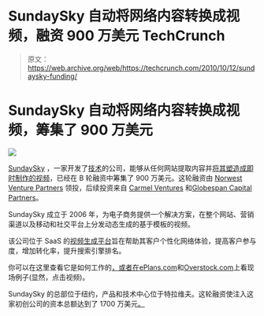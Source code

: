 # SundaySky 自动将网络内容转换成视频，融资 900 万美元 TechCrunch

> 原文：<https://web.archive.org/web/https://techcrunch.com/2010/10/12/sundaysky-funding/>

# SundaySky 自动将网络内容转换成视频，筹集了 900 万美元

![](img/104c00cf2e7747c0ac231d4b6a158043.png)

[SundaySky](https://web.archive.org/web/20221006205627/http://www.sundaysky.com/) ，一家开发了[技术](https://web.archive.org/web/20221006205627/http://www.sundaysky.com/about/our-technology.html)的公司，能够从任何网站提取内容并[将其塑造成即时制作的视频](https://web.archive.org/web/20221006205627/http://www.crunchgear.com/2009/09/23/sundaysky-automates-the-multimedia-e-commerce-experience/)，已经在 B 轮融资中筹集了 900 万美元。这轮融资由 [Norwest Venture Partners](https://web.archive.org/web/20221006205627/http://www.crunchbase.com/financial-organization/norwest-venture-partners) 领投，后续投资来自 [Carmel Ventures](https://web.archive.org/web/20221006205627/http://www.crunchbase.com/financial-organization/carmel-ventures) 和[Globespan Capital Partners](https://web.archive.org/web/20221006205627/http://www.crunchbase.com/financial-organization/globespan-capital-partners)。

SundaySky 成立于 2006 年，为电子商务提供一个解决方案，在整个网站、营销渠道以及移动和社交平台上分发动态生成的基于模板的视频。

该公司位于 SaaS 的[视频生成平台](https://web.archive.org/web/20221006205627/http://www.sundaysky.com/solution/what-you-get.html)旨在帮助其客户个性化网络体验，提高客户参与度，增加转化率，提升搜索引擎排名。

你可以在这里查看它是如何工作的[，或者在](https://web.archive.org/web/20221006205627/http://www.sundaysky.com/solution/how-it-works.html)[ePlans.com](https://web.archive.org/web/20221006205627/http://www.eplans.com/new_american_house-plans/HWEPL11853.hwx)和[Overstock.com](https://web.archive.org/web/20221006205627/http://www.overstock.com/Home-Garden/Kraus-Stainless-Steel-Single-Lever-Pull-out-Sprayer-Kitchen-Faucet/3149634/product.html)上看现场例子(显然，点击视频)。

SundaySky 的总部位于纽约，产品和技术中心位于特拉维夫。这轮融资使注入这家初创公司的资本总额达到了 1700 万美元[。](https://web.archive.org/web/20221006205627/http://www.crunchbase.com/company/sundaysky)